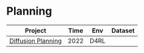 # Planning

| Project                                                    | Time | Env  | Dataset |
| ---------------------------------------------------------- | ---- | ---- | ------- |
| [Diffusion Planning](https://diffusion-planning.github.io) | 2022 | D4RL |         |

